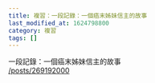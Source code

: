 ```yaml
---
title: 複習：一段記錄：一個癌末姊妹信主的故事
last_modified_at: 1624798800
category: 複習
tags: []
---
```


<p>一段記錄：一個癌末姊妹信主的故事<br>
<a href="/posts/269192000" target="_blank">/posts/269192000</a></p>

<p>&nbsp;</p>

